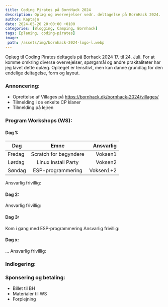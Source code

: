 ```yaml
---
title: Coding Pirates på BornHack 2024
description: Oplæg og overvejelser vedr. deltagelse på BornHack 2024.
author: Kaptajn
date: 2024-05-20 20:00:00 +0100
categories: [Blogging, Camping, Bornhack]
tags: [planing, coding-pirates]
image:
 path: /assets/img/bornhack-2024-logo-l.webp
---
```


Oplæg til Coding Pirates deltagels på Borhack 2024 17. til 24. Juli. For at komme omkring diverse overvejelser, spørgsmål og andre prakitaliteter har jeg lavet dette oplæg. Oplæget er tensitivt, men kan danne grundlag for den endelige deltagelse, form og layout. 

### Annoncering:
* Oprettelse af Villages på https://bornhack.dk/bornhack-2024/villages/
* Tilmelding i de enkelte CP klaner
* Tilmelding på lejren

### Program Workshops (WS):

#### Dag 1:

| Dag    | Emne                 | Ansvarlig |
|--------|:--------------------:|----------:|
| Fredag | Scratch for begyndere| Voksen1   |
| Lørdag | Linux Install Party  | Voksen2   |
| Søndag | ESP-programmering    | Voksen1+2 |

Ansvarlig frivillig:

#### Dag 2:

Ansvarlig frivillig:

#### Dag 3:
Kom i gang med ESP-programmering
Ansvarlig frivillig:

#### Dag x:
...
Ansvarlig frivillig:

### Indlogering:

### Sponsering og betaling:
* Billet til BH
* Materialer til WS
* Forplejning
